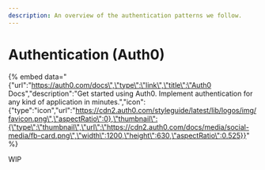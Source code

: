 ```yaml
---
description: An overview of the authentication patterns we follow.
---
```


# Authentication \(Auth0\)

{% embed data="{\"url\":\"https://auth0.com/docs\",\"type\":\"link\",\"title\":\"Auth0 Docs\",\"description\":\"Get started using Auth0. Implement authentication for any kind of application in minutes.\",\"icon\":{\"type\":\"icon\",\"url\":\"https://cdn2.auth0.com/styleguide/latest/lib/logos/img/favicon.png\",\"aspectRatio\":0},\"thumbnail\":{\"type\":\"thumbnail\",\"url\":\"https://cdn2.auth0.com/docs/media/social-media/fb-card.png\",\"width\":1200,\"height\":630,\"aspectRatio\":0.525}}" %}

WIP

